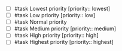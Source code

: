 <!-- placeholder to force blank line before included text -->

- [ ] #task Lowest priority  [priority:: lowest]
- [ ] #task Low priority  [priority:: low]
- [ ] #task Normal priority
- [ ] #task Medium priority  [priority:: medium]
- [ ] #task High priority  [priority:: high]
- [ ] #task Highest priority  [priority:: highest]

<!-- placeholder to force blank line after included text -->
